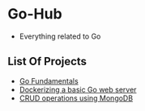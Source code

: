 # Go-Hub

- Everything related to Go

## List Of Projects

- [Go Fundamentals](https://github.com/deepakgudla/Go-Hub/tree/main/Fundamentals)
- [Dockerizing a basic Go web server](https://github.com/deepakgudla/Go-Hub/tree/main/Docker)
- [CRUD operations using MongoDB](https://github.com/deepakgudla/Go-Hub/tree/main/MongoDB)
